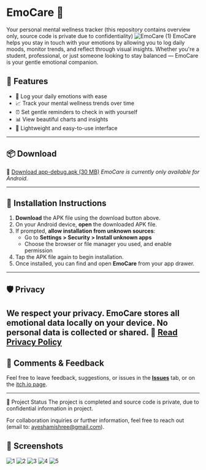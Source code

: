 # EmoCare 💙  
Your personal mental wellness tracker
(this repository contains overview only, source code is private due to confidentiality)
![EmoCare (1)](https://github.com/user-attachments/assets/d85ade04-7aee-41f4-9692-3f85438dd3e7)
EmoCare helps you stay in touch with your emotions by allowing you to log daily moods, monitor trends, and reflect through visual insights. Whether you're a student, professional, or just someone looking to stay balanced — EmoCare is your gentle emotional companion.

## 🌟 Features
- 📝 Log your daily emotions with ease
- 📈 Track your mental wellness trends over time
- ⏰ Set gentle reminders to check in with yourself
- 📊 View beautiful charts and insights
- 📱 Lightweight and easy-to-use interface

---

## 📦 Download

🔽 [Download app-debug.apk (30 MB)](https://ayeshamishree.itch.io/emocare)
*EmoCare is currently only available for Android.*

---

## 📲 Installation Instructions

1. **Download** the APK file using the download button above.
2. On your Android device, **open** the downloaded APK file.
3. If prompted, **allow installation from unknown sources**:
   - Go to **Settings > Security > Install unknown apps**
   - Choose the browser or file manager you used, and enable permission
4. Tap the APK file again to begin installation.
5. Once installed, you can find and open **EmoCare** from your app drawer.

---

## 🛡️ Privacy

We respect your privacy. EmoCare stores all emotional data **locally on your device**. No personal data is collected or shared.
🔽 [Read Privacy Policy](https://sites.google.com/view/emocare-privacy-policy/home)
---

## 💬 Comments & Feedback

Feel free to leave feedback, suggestions, or issues in the **[Issues](ayeshamishree@gmail.com)** tab, or on the [itch.io page](https://ayeshamishree.itch.io/).

---

🚀 Project Status
The project is completed and source code is private, due to confidential information in project.

For collaboration inquiries or further information, feel free to reach out (email to: ayeshamishree@gmail.com).

## 📸 Screenshots
![1](https://github.com/user-attachments/assets/aaa8a449-2fa2-4b0d-90d6-1b917ea1899f)
![2](https://github.com/user-attachments/assets/69386d90-fb04-4944-8dfa-adadc085a9f8)
![3](https://github.com/user-attachments/assets/36d6cf57-b507-4558-bc7c-86aebf2add57)
![4](https://github.com/user-attachments/assets/aed2966f-2a96-4257-9f7e-b0c26d6a78ce)
![5](https://github.com/user-attachments/assets/877c66c9-8158-4429-833b-a43899f62aac)
